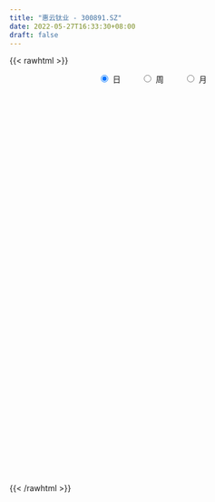 ```yaml
---
title: "惠云钛业 - 300891.SZ"
date: 2022-05-27T16:33:30+08:00
draft: false
---
```

{{< rawhtml >}}
    <div style="text-align: center">
        <label style="padding: 1rem;"><input style="margin-right: .5rem" type="radio" name="period" value="D" checked onclick="period_change(this)">日</label>
        <label style="padding: 1rem;"><input style="margin-right: .5rem" type="radio" name="period" value="W" onclick="period_change(this)">周</label>
        <label style="padding: 1rem;"><input style="margin-right: .5rem" type="radio" name="period" value="M" onclick="period_change(this)">月</label>
    </div>
    <div id="chart" style="height: 700px;"></div> 
    <script type="text/javascript">
        const D_v = [73316.87,99423.21,71533.09,43656.73,55493.15,56197.32,72675.25,68728.01,78721.14,65707.89,59965.41,75623.06,86378.13,101632.49,84121.78,81474.5,216917.06,128896.57,75143.13,67604.78,93106.96,39496.83,47074.47,45541.81,48409.41,97601.52,61903.31,192994.51,141970.79,82801.02,68005.95,76613.02,45900.58,68703.55,59105.28,113640.99,98084.68,198666.82,166919.8,110877.84,82889.4,246905.34,203187.32,113210.12,89109.23,98764.65,265425.93,204353.64,193803.13,170292.91,96516.36,85462.72,97795.32,101336.34,99678.0,126882.47,142069.17,151232.55,103505.12,120427.73,127497.74,235268.1,244507.99,199405.81,332619.0,221964.07,144953.66,118950.46,222797.48,176525.88,145782.72,370022.64,343945.79,294012.13,301144.03,240864.58,480606.96,408821.38,221579.47,204480.21,190787.37,172850.25,137000.02,173728.38,249948.25,334585.43,271863.19,283982.45,123346.52,125474.93,144347.63,131832.39,69686.03,66568.03,64848.82,62062.22,62778.15,77609.56,42466.63,91222.36,56762.31,52463.64,55093.27,49827.86,127281.0,80163.0,54106.79,74348.83,84896.11,79436.84,46700.54,55087.46,113785.02,58662.86,53107.72,58896.85,47774.49,54564.07,52228.29,58598.23,52557.61,68253.68,64693.73,49254.02,146326.35,85739.58,78979.6,93033.02,62046.96,57401.32,89323.3,68870.95,101536.35,79781.75,149258.54,53341.12,68320.13,63132.11,51441.24,48527.79,49588.68,44000.56,122060.18,188059.64,97483.2,109009.35,74779.69,56752.07,67675.39,77738.72,76722.72,40271.06,36194.74,63526.11,51781.15,57098.32,69227.33,169947.67,93697.85,82625.26,76113.83,79751.76,80799.91,71237.94,76065.68,46948.71,53177.64,60292.32,56996.86,33161.51,29922.5,72354.56,32536.38,43348.62,34437.19,42051.34,36843.18,41076.35,46953.0,39862.33,21931.83,23130.83,29187.71,34656.06,25315.58,32557.33,37985.44,49640.51,66127.22,42933.87,176662.37,113709.56,57668.77,66207.58,48586.91,45278.18,53638.31,62496.45,76169.99,104920.62,59675.88,64361.31,59249.6,63355.84,28484.36,46319.75,30249.88,37191.0,53090.61,43205.26,36985.48,86631.54,75805.93,51556.96,54486.17,28659.43,39664.0,42299.15,46021.56,29159.95,30996.43,26965.25,36243.47,20409.0,27145.28,24502.73,46974.0,34558.86,55014.94,44143.23,46541.82,41821.56,42202.98,34391.51,21036.62,34885.71,38095.64,50545.4,27449.85,53923.63,91691.05,56852.19,33503.37,33160.24,30332.26,44557.92,38754.23,22744.54,27066.89,32791.23]
const D_histogram = [0.0,-0.0327512251,-0.0577799601,-0.0651970128,-0.0622952008,-0.051672269,-0.0259467668,-0.0147446445,-0.0182598638,-0.0193886649,-0.0163847798,-0.0090217285,-0.0106705469,0.0087038354,0.0161859453,-0.0012861314,0.0436626298,0.0449779921,0.0352127481,0.0170322817,-0.0377491369,-0.0612998775,-0.0651651404,-0.0563407793,-0.0443259291,-0.0099717767,-0.019668372,0.0169236581,0.0546489797,0.0555700251,0.0604406316,0.0218661435,0.0010273729,0.0107362642,0.0112339106,0.0387916774,0.0457329492,0.0873387946,0.1204671119,0.126672264,0.1027462227,0.1399863911,0.1582886618,0.1381034961,0.1059172143,0.0878976796,0.1541110956,0.1390395925,0.1512680376,0.0740226671,-0.0288616284,-0.0569942522,-0.0569058973,-0.0396359064,-0.0446588475,-0.0013225176,0.0276935535,0.0701771247,0.0814070509,0.0931355577,0.0847510583,0.0728579905,0.0876795127,0.0057132005,0.0210261078,0.0395421202,-0.008648093,-0.0594265433,-0.0034308269,0.0400439214,0.0429551839,0.1396964799,0.1867933609,0.227065773,0.2433608399,0.1211799699,0.2926690655,0.2465297218,0.1486772256,0.0636694322,-0.0311083829,-0.0801794351,-0.162973169,-0.1787312525,-0.1619861542,-0.0924920556,-0.1381767539,-0.2495463395,-0.3425635541,-0.381113164,-0.4623040379,-0.567445347,-0.5922718394,-0.6014086323,-0.5545977959,-0.4890921526,-0.4129181691,-0.3615658149,-0.2934966207,-0.2014031844,-0.1492087323,-0.0826814809,-0.0281791309,0.001449321,0.068309851,0.0922537302,0.1226007048,0.1532017422,0.1200353533,0.0439432649,0.0105926179,0.0095527826,-0.0540378523,-0.0749646638,-0.0704163008,-0.078434828,-0.0570549139,-0.023293716,0.0139775428,0.052094956,0.0810378895,0.1164407493,0.1120345453,0.1262909409,0.1701697338,0.188203233,0.2082551263,0.2204647627,0.2145996251,0.1928013495,0.1863789053,0.1616811128,0.1504886135,0.1498937084,0.0873458176,0.0472165812,0.0029047483,-0.0360198404,-0.0403635117,-0.0397840599,-0.0278388747,-0.0226130598,0.0129594046,0.0580703364,0.0807335343,0.0620385238,0.0201486175,-0.0031459092,-0.0243037989,-0.048644115,-0.0887745072,-0.0972925858,-0.0865856054,-0.0686279895,-0.0563876897,-0.0368653413,-0.0099273467,0.0335495792,0.0565872738,0.0673664092,0.0811285866,0.0832118532,0.0928455985,0.0786770872,0.0501531984,0.0393035374,0.015351771,-0.0073718247,-0.0420298672,-0.0563264465,-0.0569830254,-0.1140583293,-0.1330571865,-0.1768413344,-0.1873091933,-0.158209988,-0.1187498232,-0.0764952885,-0.0395907417,-0.0300094099,-0.0209163864,-0.0062404752,0.0213010512,0.0421337185,0.0620022345,0.0826107626,0.0847114763,0.0983042085,0.0694704292,0.0615570278,0.0992840939,0.11345725,0.1112339044,0.1023937271,0.0820483683,0.0591620864,0.0022310605,-0.0597723805,-0.0532836565,-0.0186217396,-0.0268839806,-0.0912821257,-0.0993788102,-0.0848227216,-0.064851373,-0.0392259917,-0.0290137131,-0.0276676953,-0.0230348682,-0.0095825485,-0.0197292267,0.0020625075,0.0275497196,0.0286633725,0.0067885213,-0.0043364852,-0.043536662,-0.0773176507,-0.1304140645,-0.1457452599,-0.1704189103,-0.1676447254,-0.1727210403,-0.1593007426,-0.1283032315,-0.1084831696,-0.133136673,-0.1398119728,-0.1977808344,-0.2407777638,-0.2235267423,-0.2119150604,-0.1660177307,-0.1082527491,-0.0660609584,-0.0116639887,0.0393382411,0.0734389484,0.1063698007,0.1435484261,0.1880758397,0.1939796872,0.1894610872,0.1870664613,0.1882358304,0.198736635,0.1666598661,0.1566144889,0.1453781416,0.1387265033]
const D_fast = [0.0,-0.0409390313,-0.0804127564,-0.1041290623,-0.1168010505,-0.119096186,-0.0998573755,-0.0923414143,-0.1004215995,-0.1063975668,-0.1074898767,-0.1023822576,-0.1066987126,-0.0851483715,-0.0736197753,-0.0914133848,-0.0355489662,-0.0229891058,-0.0239511628,-0.0378735588,-0.1020922616,-0.1409679716,-0.1611245196,-0.1663853534,-0.1654519855,-0.1335907771,-0.1482044655,-0.1073815208,-0.0559939543,-0.0411804026,-0.0211996382,-0.0543075905,-0.0748895178,-0.0624965604,-0.0591904364,-0.0219347502,-0.0035602411,0.059880303,0.1231253981,0.1609986163,0.1627591307,0.2349958968,0.292870333,0.3072110414,0.3015040631,0.3054589483,0.4102001382,0.4298885333,0.4799339877,0.4211942841,0.3110945814,0.2687133946,0.2545752751,0.2619362895,0.2457486364,0.2887543369,0.3246937964,0.3847216488,0.4163033377,0.451315734,0.4641189991,0.470440429,0.5071818293,0.4266438173,0.4472132515,0.475614794,0.4252625575,0.3596274713,0.414765481,0.4682512097,0.4819012682,0.6135666842,0.7073619054,0.8044007608,0.8815360376,0.7896501601,1.034306522,1.0497996087,0.989116419,0.9200259836,0.8174710728,0.7483551618,0.6248181357,0.5643772391,0.5406257988,0.5869968835,0.5067679968,0.3330118263,0.1543537232,0.0205258222,-0.1762410612,-0.423243707,-0.5961381593,-0.7556271102,-0.8474657228,-0.9042331177,-0.9312886764,-0.970327776,-0.9756327369,-0.9338900967,-0.9189978277,-0.8731409465,-0.8256833792,-0.7956925971,-0.7117546043,-0.6647472925,-0.6037501418,-0.5348486688,-0.5380062194,-0.6031124916,-0.6338149841,-0.6324666237,-0.7095667218,-0.7492346992,-0.7622904114,-0.7899176456,-0.7828014599,-0.754863691,-0.7140980465,-0.6629568943,-0.6137544885,-0.5492414413,-0.525639009,-0.4798098782,-0.3933886518,-0.3283043444,-0.2561886695,-0.1888628425,-0.1410780738,-0.1146760121,-0.0745037299,-0.0587812441,-0.0323515901,0.0045269319,-0.0361845045,-0.0645095957,-0.1080952415,-0.1560247903,-0.1704593395,-0.1798259027,-0.1748404362,-0.1752678862,-0.1364555706,-0.0768270547,-0.0339804732,-0.0371658528,-0.0740186048,-0.0980996087,-0.1253334482,-0.1618347931,-0.2241588121,-0.2570000371,-0.267939458,-0.2671388395,-0.2689954622,-0.258689449,-0.2342332912,-0.1823689704,-0.1451844574,-0.1175637197,-0.0835193957,-0.0606331658,-0.0277880208,-0.0222872603,-0.0382728495,-0.0392966262,-0.0594104498,-0.0839770017,-0.129142511,-0.1575207019,-0.1724230372,-0.2580129234,-0.3102760772,-0.3982705587,-0.455565716,-0.4660190076,-0.4562462987,-0.433115586,-0.4061087247,-0.4040297453,-0.4001658185,-0.387050026,-0.3541832368,-0.32281714,-0.2874480653,-0.2461868466,-0.2229082638,-0.1847394795,-0.1962056515,-0.188729796,-0.1261817063,-0.0836442378,-0.0580591072,-0.0413008528,-0.0411341195,-0.0492298797,-0.1056031406,-0.1825496767,-0.1893818668,-0.1593753848,-0.174358621,-0.2615772975,-0.2945186846,-0.3011682763,-0.297409771,-0.2815908877,-0.2786320373,-0.2842029433,-0.2853288333,-0.2742721507,-0.2893511355,-0.2670437746,-0.2346691325,-0.2263896364,-0.2465673574,-0.2587764851,-0.3088608275,-0.3619712288,-0.4476711588,-0.4994386691,-0.5667170471,-0.6058540435,-0.6541106185,-0.6805155065,-0.6815938032,-0.6888945337,-0.7468322053,-0.7884604984,-0.8958745685,-0.9990659389,-1.037696603,-1.0790636863,-1.0746707892,-1.0439689948,-1.0182924437,-0.9668114712,-0.9059746812,-0.8535142368,-0.7939909343,-0.7209252024,-0.6293788289,-0.5749800596,-0.5321333878,-0.4877613984,-0.4395330716,-0.3793481082,-0.3697599106,-0.3406516657,-0.3155434776,-0.28751349]
const D_slow = [0.0,-0.0081878063,-0.0226327963,-0.0389320495,-0.0545058497,-0.067423917,-0.0739106087,-0.0775967698,-0.0821617357,-0.087008902,-0.0911050969,-0.093360529,-0.0960281657,-0.0938522069,-0.0898057206,-0.0901272534,-0.079211596,-0.0679670979,-0.0591639109,-0.0549058405,-0.0643431247,-0.0796680941,-0.0959593792,-0.110044574,-0.1211260563,-0.1236190005,-0.1285360935,-0.1243051789,-0.110642934,-0.0967504277,-0.0816402698,-0.076173734,-0.0759168907,-0.0732328247,-0.070424347,-0.0607264277,-0.0492931904,-0.0274584917,0.0026582863,0.0343263523,0.060012908,0.0950095057,0.1345816712,0.1691075452,0.1955868488,0.2175612687,0.2560890426,0.2908489407,0.3286659501,0.3471716169,0.3399562098,0.3257076468,0.3114811724,0.3015721958,0.290407484,0.2900768546,0.2970002429,0.3145445241,0.3348962868,0.3581801763,0.3793679408,0.3975824385,0.4195023166,0.4209306167,0.4261871437,0.4360726737,0.4339106505,0.4190540147,0.4181963079,0.4282072883,0.4389460843,0.4738702042,0.5205685445,0.5773349877,0.6381751977,0.6684701902,0.7416374565,0.803269887,0.8404391934,0.8563565514,0.8485794557,0.8285345969,0.7877913047,0.7431084916,0.702611953,0.6794889391,0.6449447506,0.5825581658,0.4969172772,0.4016389862,0.2860629768,0.14420164,-0.0038663198,-0.1542184779,-0.2928679269,-0.4151409651,-0.5183705073,-0.6087619611,-0.6821361162,-0.7324869123,-0.7697890954,-0.7904594656,-0.7975042483,-0.7971419181,-0.7800644553,-0.7570010228,-0.7263508466,-0.688050411,-0.6580415727,-0.6470557565,-0.644407602,-0.6420194063,-0.6555288694,-0.6742700354,-0.6918741106,-0.7114828176,-0.725746546,-0.731569975,-0.7280755893,-0.7150518503,-0.6947923779,-0.6656821906,-0.6376735543,-0.6061008191,-0.5635583856,-0.5165075774,-0.4644437958,-0.4093276051,-0.3556776989,-0.3074773615,-0.2608826352,-0.220462357,-0.1828402036,-0.1453667765,-0.1235303221,-0.1117261768,-0.1109999898,-0.1200049499,-0.1300958278,-0.1400418428,-0.1470015614,-0.1526548264,-0.1494149752,-0.1348973911,-0.1147140076,-0.0992043766,-0.0941672222,-0.0949536995,-0.1010296493,-0.113190678,-0.1353843048,-0.1597074513,-0.1813538526,-0.19851085,-0.2126077724,-0.2218241077,-0.2243059444,-0.2159185496,-0.2017717312,-0.1849301289,-0.1646479822,-0.1438450189,-0.1206336193,-0.1009643475,-0.0884260479,-0.0786001636,-0.0747622208,-0.076605177,-0.0871126438,-0.1011942554,-0.1154400117,-0.1439545941,-0.1772188907,-0.2214292243,-0.2682565226,-0.3078090196,-0.3374964754,-0.3566202976,-0.366517983,-0.3740203355,-0.3792494321,-0.3808095509,-0.375484288,-0.3649508584,-0.3494502998,-0.3287976092,-0.3076197401,-0.283043688,-0.2656760807,-0.2502868237,-0.2254658003,-0.1971014878,-0.1692930117,-0.1436945799,-0.1231824878,-0.1083919662,-0.1078342011,-0.1227772962,-0.1360982103,-0.1407536452,-0.1474746404,-0.1702951718,-0.1951398744,-0.2163455547,-0.232558398,-0.2423648959,-0.2496183242,-0.256535248,-0.2622939651,-0.2646896022,-0.2696219089,-0.269106282,-0.2622188521,-0.255053009,-0.2533558787,-0.2544399999,-0.2653241655,-0.2846535781,-0.3172570943,-0.3536934092,-0.3962981368,-0.4382093181,-0.4813895782,-0.5212147639,-0.5532905717,-0.5804113641,-0.6136955324,-0.6486485256,-0.6980937342,-0.7582881751,-0.8141698607,-0.8671486258,-0.9086530585,-0.9357162458,-0.9522314853,-0.9551474825,-0.9453129223,-0.9269531852,-0.900360735,-0.8644736285,-0.8174546686,-0.7689597468,-0.721594475,-0.6748278596,-0.627768902,-0.5780847433,-0.5364197768,-0.4972661545,-0.4609216191,-0.4262399933]
const D_data = [['2021-05-18', 17.2703, 17.4874, 17.2703, 17.6651],['2021-05-19', 17.4874, 16.9742, 16.8558, 17.4874],['2021-05-20', 16.7769, 16.8756, 16.5598, 17.0532],['2021-05-21', 16.7769, 16.9545, 16.767, 17.0729],['2021-05-24', 16.9545, 17.0137, 16.9545, 17.2506],['2021-05-25', 17.2703, 17.0927, 16.9249, 17.3493],['2021-05-26', 17.0631, 17.3394, 16.994, 17.3986],['2021-05-27', 17.2403, 17.2304, 17.161, 17.488],['2021-05-28', 17.4682, 17.0421, 17.0025, 17.6862],['2021-05-31', 16.844, 17.0322, 16.6557, 17.0719],['2021-06-01', 16.8638, 17.062, 16.7647, 17.0917],['2021-06-02', 17.052, 17.1214, 16.8539, 17.2403],['2021-06-03', 17.1908, 17.0025, 16.8935, 17.4583],['2021-06-04', 16.8242, 17.2998, 16.6954, 17.4484],['2021-06-07', 17.3889, 17.2205, 17.161, 17.6168],['2021-06-08', 17.2998, 16.8737, 16.7944, 17.3592],['2021-06-09', 16.9232, 17.7357, 16.9232, 18.5878],['2021-06-10', 17.6069, 17.3394, 17.2106, 17.7159],['2021-06-11', 17.2304, 17.2007, 17.1412, 17.4484],['2021-06-15', 17.3691, 17.0322, 16.953, 17.6366],['2021-06-16', 16.8539, 16.3585, 16.1999, 16.9431],['2021-06-17', 16.3486, 16.4873, 16.3287, 16.6359],['2021-06-18', 16.3089, 16.5963, 16.2198, 16.6656],['2021-06-21', 16.4675, 16.7053, 16.4476, 16.8836],['2021-06-22', 16.6557, 16.7449, 16.5864, 16.8143],['2021-06-23', 16.8638, 17.1115, 16.8043, 17.4979],['2021-06-24', 16.8638, 16.5963, 16.5566, 16.9034],['2021-06-25', 17.0322, 17.2304, 17.0322, 17.8348],['2021-06-28', 17.1016, 17.4583, 17.1016, 17.7853],['2021-06-29', 17.3889, 17.1313, 17.0719, 17.4385],['2021-06-30', 17.1511, 17.2304, 16.9431, 17.2998],['2021-07-01', 17.0917, 16.6161, 16.5963, 17.1908],['2021-07-02', 16.6458, 16.6755, 16.5071, 16.9431],['2021-07-05', 16.6458, 17.0223, 16.5765, 17.1908],['2021-07-06', 17.1412, 16.9331, 16.7449, 17.2205],['2021-07-07', 16.844, 17.3592, 16.7053, 17.4087],['2021-07-08', 17.3295, 17.2205, 17.1908, 17.5772],['2021-07-09', 17.2403, 17.8348, 17.1511, 18.3203],['2021-07-12', 17.8348, 18.0131, 17.7753, 18.4293],['2021-07-13', 17.9141, 17.8843, 17.6763, 18.1221],['2021-07-14', 17.9339, 17.5574, 17.4583, 18.0825],['2021-07-15', 17.488, 18.4689, 17.4682, 18.7563],['2021-07-16', 18.132, 18.5185, 17.8348, 18.895],['2021-07-19', 18.3302, 18.1717, 18.0528, 18.5086],['2021-07-20', 17.8447, 18.0032, 17.5177, 18.1122],['2021-07-21', 18.0131, 18.1519, 17.8348, 18.3005],['2021-07-22', 18.1618, 19.4697, 17.7456, 20.7874],['2021-07-23', 19.2913, 18.7464, 18.7067, 19.8164],['2021-07-26', 19.0337, 19.2418, 18.7364, 19.6579],['2021-07-27', 19.0832, 18.0825, 17.9834, 19.6282],['2021-07-28', 17.815, 17.3394, 16.9728, 18.0429],['2021-07-29', 17.5475, 17.9339, 17.4682, 18.1221],['2021-07-30', 17.815, 18.2113, 17.6465, 18.3797],['2021-08-02', 18.132, 18.4788, 17.9537, 18.8256],['2021-08-03', 18.4887, 18.241, 18.0131, 18.8553],['2021-08-04', 18.241, 18.9742, 18.241, 19.0931],['2021-08-05', 18.7265, 19.0436, 18.6374, 19.5192],['2021-08-06', 18.7464, 19.4895, 18.7166, 19.7966],['2021-08-09', 19.3111, 19.3508, 18.9742, 19.5886],['2021-08-10', 19.2715, 19.539, 19.113, 19.6183],['2021-08-11', 19.648, 19.4201, 19.1625, 19.7768],['2021-08-12', 20.1137, 19.4399, 19.3309, 20.7181],['2021-08-13', 19.4201, 19.9056, 19.4201, 20.7874],['2021-08-16', 19.8065, 18.6076, 18.5383, 20.1533],['2021-08-17', 18.7563, 19.7174, 18.6275, 21.9566],['2021-08-18', 19.9552, 19.9353, 19.4697, 20.7082],['2021-08-19', 19.7669, 19.0931, 18.786, 19.8759],['2021-08-20', 18.8256, 18.8256, 18.033, 19.2517],['2021-08-23', 18.7364, 20.2128, 18.677, 20.6884],['2021-08-24', 20.292, 20.401, 19.9552, 20.8964],['2021-08-25', 19.4697, 20.1137, 19.2319, 20.1434],['2021-08-26', 20.2722, 21.699, 20.1137, 22.3629],['2021-08-27', 21.1739, 21.6693, 20.9361, 22.5907],['2021-08-30', 21.5504, 22.0656, 20.7379, 22.2241],['2021-08-31', 21.7981, 22.1944, 20.8073, 22.779],['2021-09-01', 22.2737, 20.4109, 19.9254, 22.6601],['2021-09-02', 19.8164, 24.4931, 19.8164, 24.4931],['2021-09-03', 23.9482, 22.4322, 21.8575, 24.4931],['2021-09-06', 22.2142, 21.6693, 20.8964, 22.5016],['2021-09-07', 21.481, 21.5405, 21.1045, 21.9962],['2021-09-08', 21.4018, 21.0649, 21.0054, 21.9269],['2021-09-09', 20.837, 21.3225, 20.4407, 21.481],['2021-09-10', 21.1342, 20.5596, 20.5298, 21.263],['2021-09-13', 20.3119, 21.1045, 20.1236, 21.4612],['2021-09-14', 21.1045, 21.481, 20.4407, 22.2935],['2021-09-15', 21.8774, 22.3728, 21.7981, 24.2751],['2021-09-16', 21.7684, 20.9955, 20.8568, 23.0663],['2021-09-17', 20.3119, 19.6777, 19.5093, 20.5695],['2021-09-22', 19.321, 19.1922, 18.8355, 19.6678],['2021-09-23', 19.3805, 19.2913, 19.004, 19.5687],['2021-09-24', 19.3706, 18.142, 18.0528, 19.3706],['2021-09-27', 18.132, 16.953, 16.5665, 18.132],['2021-09-28', 16.844, 17.1511, 16.844, 17.4187],['2021-09-29', 16.9331, 16.7647, 16.6854, 17.4087],['2021-09-30', 16.8539, 17.0719, 16.8539, 17.27],['2021-10-08', 17.2799, 17.1412, 17.0421, 17.4187],['2021-10-11', 17.1412, 17.2304, 17.0322, 17.4087],['2021-10-12', 17.161, 16.8737, 16.4476, 17.2898],['2021-10-13', 16.9034, 17.052, 16.7548, 17.1511],['2021-10-14', 17.3295, 17.488, 17.2403, 17.7853],['2021-10-15', 17.2601, 17.1313, 16.953, 17.4087],['2021-10-18', 17.1908, 17.4286, 17.052, 17.4385],['2021-10-19', 17.3394, 17.4484, 17.2007, 17.6267],['2021-10-20', 17.3295, 17.2403, 17.062, 17.3988],['2021-10-21', 17.3196, 17.8843, 17.2502, 18.1816],['2021-10-22', 17.7159, 17.5475, 17.5177, 18.1221],['2021-10-25', 17.3592, 17.7555, 17.2403, 17.7853],['2021-10-26', 17.6862, 17.9339, 17.5475, 18.033],['2021-10-27', 17.7853, 17.1412, 16.844, 17.9141],['2021-10-28', 17.2403, 16.2792, 16.2495, 17.3394],['2021-10-29', 16.4179, 16.4476, 16.0513, 16.6161],['2021-11-01', 16.3387, 16.6755, 16.3089, 16.9431],['2021-11-02', 16.6954, 15.6054, 15.3776, 16.7845],['2021-11-03', 15.6154, 15.764, 15.2587, 15.764],['2021-11-04', 15.8333, 15.8829, 15.6649, 16.0117],['2021-11-05', 15.8432, 15.5559, 15.4965, 15.873],['2021-11-08', 15.6154, 15.8036, 15.5064, 15.9126],['2021-11-09', 15.8036, 15.9721, 15.7739, 16.0711],['2021-11-10', 16.0117, 16.1009, 15.6847, 16.1009],['2021-11-11', 16.0414, 16.2396, 16.0117, 16.2891],['2021-11-12', 16.2495, 16.2594, 16.0612, 16.3188],['2021-11-15', 16.2594, 16.4972, 16.1306, 16.5368],['2021-11-16', 16.5368, 16.081, 16.081, 16.5765],['2021-11-17', 16.0513, 16.3486, 16.0414, 16.4278],['2021-11-18', 16.3287, 16.9133, 16.2495, 17.1709],['2021-11-19', 16.7152, 16.8242, 16.5071, 16.9331],['2021-11-22', 16.7251, 17.0421, 16.6656, 17.1016],['2021-11-23', 17.0421, 17.1412, 16.9232, 17.4781],['2021-11-24', 17.0421, 17.052, 16.8737, 17.1908],['2021-11-25', 17.052, 16.8935, 16.8638, 17.1908],['2021-11-26', 17.0322, 17.1214, 16.8935, 17.4286],['2021-11-29', 16.5765, 16.9133, 16.4675, 17.1214],['2021-11-30', 17.4187, 17.0818, 16.9232, 17.6862],['2021-12-01', 16.8539, 17.2799, 16.7746, 17.3691],['2021-12-02', 16.844, 16.408, 16.3981, 17.0421],['2021-12-03', 16.5963, 16.4476, 16.2396, 16.6458],['2021-12-06', 16.5269, 16.1702, 16.0711, 16.6359],['2021-12-07', 16.2198, 15.982, 15.8135, 16.4476],['2021-12-08', 16.0315, 16.2495, 15.9423, 16.2495],['2021-12-09', 16.2495, 16.2495, 16.1207, 16.3684],['2021-12-10', 16.2792, 16.3783, 16.19, 16.4873],['2021-12-13', 16.3684, 16.299, 16.1999, 16.408],['2021-12-14', 16.5467, 16.7647, 16.408, 16.7845],['2021-12-15', 16.9728, 17.1115, 16.9431, 17.7952],['2021-12-16', 16.8638, 17.052, 16.8539, 17.2106],['2021-12-17', 16.953, 16.5864, 16.5467, 17.052],['2021-12-20', 16.4972, 16.1504, 16.1009, 16.5368],['2021-12-21', 16.1108, 16.1999, 16.1108, 16.2891],['2021-12-22', 16.2396, 16.081, 16.0513, 16.2693],['2021-12-23', 16.081, 15.873, 15.8631, 16.1504],['2021-12-24', 15.9423, 15.4271, 15.4271, 15.9522],['2021-12-27', 15.3974, 15.5955, 15.3677, 15.655],['2021-12-28', 15.5955, 15.7442, 15.5064, 15.7442],['2021-12-29', 15.8135, 15.8234, 15.7045, 16.0216],['2021-12-30', 15.7541, 15.7541, 15.5856, 15.8829],['2021-12-31', 15.7343, 15.8631, 15.6748, 15.9324],['2022-01-04', 15.8631, 16.0315, 15.8036, 16.0711],['2022-01-05', 16.1504, 16.408, 15.8135, 17.0223],['2022-01-06', 16.408, 16.3387, 16.081, 16.5368],['2022-01-07', 16.3486, 16.299, 16.1999, 16.4972],['2022-01-10', 16.3981, 16.4377, 16.2495, 16.4774],['2022-01-11', 16.4576, 16.3783, 16.3089, 16.5963],['2022-01-12', 16.4179, 16.5566, 16.2495, 16.5566],['2022-01-13', 16.3188, 16.299, 16.2693, 16.4576],['2022-01-14', 16.2693, 16.0414, 15.8631, 16.299],['2022-01-17', 16.1009, 16.1801, 16.0117, 16.2098],['2022-01-18', 16.2792, 15.9324, 15.8631, 16.2792],['2022-01-19', 15.8333, 15.8135, 15.7243, 16.0414],['2022-01-20', 15.8234, 15.4766, 15.4271, 15.8829],['2022-01-21', 15.4568, 15.546, 15.3776, 15.5757],['2022-01-24', 15.4965, 15.6154, 15.4965, 15.7541],['2022-01-25', 15.6649, 14.6642, 14.6642, 15.7343],['2022-01-26', 14.5849, 14.8128, 14.5849, 14.8128],['2022-01-27', 14.7732, 14.1787, 14.1489, 14.8128],['2022-01-28', 14.2976, 14.2678, 14.0499, 14.4066],['2022-02-07', 14.4957, 14.6344, 14.4561, 14.8128],['2022-02-08', 14.5453, 14.793, 14.5453, 14.8326],['2022-02-09', 14.8227, 14.9218, 14.7137, 14.9515],['2022-02-10', 14.9515, 14.9713, 14.8722, 15.2091],['2022-02-11', 14.9713, 14.6741, 14.6245, 15.001],['2022-02-14', 14.5948, 14.6444, 14.5651, 14.8128],['2022-02-15', 14.5948, 14.7137, 14.5849, 14.7533],['2022-02-16', 14.7831, 14.9416, 14.7236, 14.9614],['2022-02-17', 14.9416, 14.9614, 14.8623, 15.0902],['2022-02-18', 14.8722, 15.0506, 14.8524, 15.0506],['2022-02-21', 14.9614, 15.1794, 14.9614, 15.1893],['2022-02-22', 15.0803, 15.0308, 14.9218, 15.2091],['2022-02-23', 15.1299, 15.2488, 15.011, 15.3082],['2022-02-24', 15.2091, 14.7038, 14.4858, 15.328],['2022-02-25', 14.9515, 14.8821, 14.8227, 15.2091],['2022-02-28', 15.0308, 15.5658, 14.6741, 16.0513],['2022-03-01', 15.5262, 15.4667, 15.219, 15.5757],['2022-03-02', 15.2587, 15.3577, 15.2091, 15.546],['2022-03-03', 15.4568, 15.3082, 15.2587, 15.5757],['2022-03-04', 15.2884, 15.1398, 15.11, 15.437],['2022-03-07', 15.0605, 15.0308, 14.8425, 15.2785],['2022-03-08', 14.9812, 14.3966, 14.2678, 15.0704],['2022-03-09', 14.7632, 13.9706, 13.2968, 14.793],['2022-03-10', 14.3768, 14.6146, 14.2678, 14.8128],['2022-03-11', 14.7137, 15.0308, 14.6344, 15.3379],['2022-03-14', 14.8921, 14.5255, 14.466, 15.11],['2022-03-15', 14.3669, 13.5544, 13.5544, 14.4957],['2022-03-16', 13.822, 13.9607, 13.1383, 14.0201],['2022-03-17', 14.0499, 14.1588, 13.9706, 14.3471],['2022-03-18', 14.1886, 14.2282, 14.0499, 14.2678],['2022-03-21', 14.2183, 14.3471, 14.1093, 14.5056],['2022-03-22', 14.4165, 14.1886, 14.0796, 14.4264],['2022-03-23', 14.2282, 14.0499, 13.9706, 14.3075],['2022-03-24', 13.9111, 14.0499, 13.7229, 14.248],['2022-03-25', 13.9211, 14.1588, 13.9211, 14.2777],['2022-03-28', 14.1093, 13.822, 13.7724, 14.1093],['2022-03-29', 14.2183, 14.2084, 13.9904, 14.6344],['2022-03-30', 13.9706, 14.357, 13.9607, 14.3867],['2022-03-31', 14.2678, 14.1093, 14.0102, 14.2976],['2022-04-01', 14.0697, 13.7427, 13.6733, 14.0697],['2022-04-06', 13.5743, 13.7526, 13.5544, 13.7724],['2022-04-07', 13.7328, 13.2077, 13.168, 13.7328],['2022-04-08', 13.277, 12.9897, 12.8311, 13.3563],['2022-04-11', 13.0194, 12.3853, 12.3159, 13.0194],['2022-04-12', 12.3853, 12.5141, 12.1871, 12.5636],['2022-04-13', 12.3853, 12.1078, 12.1078, 12.4546],['2022-04-14', 12.1871, 12.197, 12.1078, 12.2763],['2022-04-15', 12.1871, 11.8899, 11.7511, 12.2069],['2022-04-18', 11.7908, 11.9394, 11.6025, 12.0088],['2022-04-19', 11.9295, 12.088, 11.9097, 12.1574],['2022-04-20', 11.9889, 11.9097, 11.8106, 12.1376],['2022-04-21', 11.8106, 11.1567, 11.0972, 11.8998],['2022-04-22', 11.0873, 11.0972, 10.899, 11.2656],['2022-04-25', 10.8198, 10.0469, 9.9875, 10.899],['2022-04-26', 9.9974, 9.6803, 9.611, 10.1757],['2022-04-27', 9.4723, 10.0668, 9.4029, 10.0965],['2022-04-28', 9.9082, 9.7794, 9.6902, 10.1262],['2022-04-29', 9.7992, 10.0866, 9.7992, 10.1658],['2022-05-05', 10.146, 10.2748, 9.9875, 10.4433],['2022-05-06', 10.1163, 10.146, 9.9875, 10.2253],['2022-05-09', 10.0965, 10.3937, 10.0668, 10.6414],['2022-05-10', 10.3045, 10.5126, 10.1857, 10.5423],['2022-05-11', 10.691, 10.4433, 10.4036, 10.8594],['2022-05-12', 10.4532, 10.5523, 10.364, 10.6414],['2022-05-13', 10.6414, 10.7702, 10.582, 10.9783],['2022-05-16', 10.7801, 11.0972, 10.6018, 11.4539],['2022-05-17', 10.909, 10.7901, 10.5622, 10.9882],['2022-05-18', 10.7702, 10.7108, 10.691, 10.8693],['2022-05-19', 10.5027, 10.7702, 10.4036, 10.7702],['2022-05-20', 10.7801, 10.8693, 10.7504, 10.9387],['2022-05-23', 10.8396, 11.0873, 10.8396, 11.1368],['2022-05-24', 11.0972, 10.5622, 10.5622, 11.1567],['2022-05-25', 10.6513, 10.7801, 10.5919, 10.7801],['2022-05-26', 10.7207, 10.7603, 10.4234, 10.8693],['2022-05-27', 10.77, 10.82, 10.75, 11.0]]
const W_v = [1245457.5700000001,1450502.1599999999,910154.65,602627.8,1861134.8799999999,1565419.3999999999,1856675.75,990984.1699999999,1701654.8100000001,2601406.5099999998,1306228.4299999999,1325668.5900000001,707092.5700000001,606706.11,602484.8200000001,394861.39,849488.8100000001,1079491.29,898358.05,645862.7000000001,457584.92,349670.14,253711.38,654594.04,1006516.1799999999,856703.3600000001,700248.25,654560.6100000001,658327.8400000001,617061.28,547598.54,768265.7600000001,915166.14,349025.65,697902.4300000001,363682.51,331814.87,389306.98,586553.04,247283.04,446450.56,415291.36,538201.3200000001,810779.7,770863.5699999999,643870.4399999999,621198.53,831206.6799999999,1017893.0000000001,1259074.51,1725449.0800000001,926697.3200000001,1314107.7,393169.08,332935.27,62062.22,330839.01,364828.77,339489.1099999999,339539.91,265722.69,414267.36,380784.2,452788.71,281009.95,560612.9300000001,353668.59,248871.38,415498.11,383969.12,250577.04,212599.25,206786.2,134222.01,229244.37,462835.1900000001,342503.55,275126.99,210056.5,305466.08,110622.58,169386.66,153589.87,229724.53,55428.13,204900.23,245539.11,165914.81]
const W_histogram = [0.0,-0.1668959544,-0.1320070303,-0.0445979846,-0.0597429597,0.0595150776,0.049423778,-0.0413248241,0.1188544015,0.3489234871,0.3756549067,0.3747123988,0.1761198286,0.0425213147,-0.1549103388,-0.2991451264,-0.4439905501,-0.3809665485,-0.2801490278,-0.3813541538,-0.510421971,-0.4411956762,-0.3579981637,-0.3401332091,-0.1889139849,-0.0850563652,-0.0369136405,-0.0223535143,0.0031902153,0.0758427652,0.0902800997,0.1648821679,0.1834736881,0.2247761385,0.1749724312,0.0998757769,0.0572755028,0.0480013492,0.0372219815,-0.006267655,0.0110728064,-0.0102730605,0.0546718708,0.1398213929,0.2037643101,0.2019060471,0.2741626776,0.3334431952,0.2852453627,0.4219600282,0.5336539293,0.4544023629,0.3218128594,0.1202852659,-0.0844476276,-0.207550785,-0.2776180431,-0.2829449314,-0.3435236371,-0.4214876783,-0.4034989141,-0.3342436454,-0.2528017986,-0.2293817219,-0.2044557008,-0.1617234301,-0.1969663166,-0.1769777854,-0.1230221171,-0.0945821082,-0.0985859611,-0.1724468795,-0.1783270457,-0.1427852684,-0.1175993683,-0.0727574969,-0.0411824368,-0.0637480422,-0.0721286359,-0.0931402027,-0.1422550433,-0.2282175281,-0.3126505486,-0.404892087,-0.4279846681,-0.369505791,-0.2956335403,-0.2247822595]
const W_fast = [0.0,-0.208619943,-0.2067327765,-0.130473227,-0.160553942,-0.0264171353,-0.0241524903,-0.1252322985,0.0646605275,0.3819604849,0.5026056312,0.595341223,0.44077861,0.3178104247,0.0816511865,-0.1373698827,-0.3932129439,-0.4254305794,-0.3946503157,-0.5911939801,-0.8478672901,-0.8889399143,-0.8952419427,-0.9624102905,-0.8584195625,-0.7758260341,-0.7369117195,-0.7279399719,-0.7015986885,-0.6099854472,-0.5729780878,-0.4571554776,-0.3926955354,-0.2951990504,-0.3012596499,-0.35138736,-0.3796687584,-0.3769425747,-0.3784164471,-0.4234729972,-0.4033643343,-0.4272784663,-0.3486655673,-0.228560697,-0.1136767023,-0.0650584534,0.0757388464,0.2183801629,0.2414936711,0.4836983436,0.728805727,0.7631547513,0.7110184627,0.5395621856,0.3137173853,0.1387265316,-0.0007452373,-0.0768083584,-0.2232679734,-0.4066039341,-0.4894898984,-0.5037955412,-0.485554144,-0.5194794978,-0.5456674018,-0.5433659887,-0.6278504543,-0.6521063695,-0.6289062305,-0.6241117486,-0.6527620918,-0.7697347301,-0.8201966577,-0.8203511975,-0.8245651395,-0.7979126424,-0.7766331914,-0.8151358074,-0.8415485601,-0.8858451775,-0.9705237789,-1.1135406458,-1.2761363034,-1.4696008636,-1.5996896117,-1.6335871823,-1.6336233167,-1.6189676008]
const W_slow = [0.0,-0.0417239886,-0.0747257462,-0.0858752423,-0.1008109823,-0.0859322129,-0.0735762684,-0.0839074744,-0.054193874,0.0330369978,0.1269507245,0.2206288242,0.2646587813,0.27528911,0.2365615253,0.1617752437,0.0507776062,-0.0444640309,-0.1145012879,-0.2098398263,-0.3374453191,-0.4477442381,-0.5372437791,-0.6222770813,-0.6695055776,-0.6907696689,-0.699998079,-0.7055864576,-0.7047889038,-0.6858282124,-0.6632581875,-0.6220376456,-0.5761692235,-0.5199751889,-0.4762320811,-0.4512631369,-0.4369442612,-0.4249439239,-0.4156384285,-0.4172053423,-0.4144371407,-0.4170054058,-0.4033374381,-0.3683820899,-0.3174410124,-0.2669645006,-0.1984238312,-0.1150630324,-0.0437516917,0.0617383154,0.1951517977,0.3087523884,0.3892056033,0.4192769198,0.3981650129,0.3462773166,0.2768728058,0.206136573,0.1202556637,0.0148837442,-0.0859909844,-0.1695518957,-0.2327523454,-0.2900977759,-0.341211701,-0.3816425586,-0.4308841377,-0.4751285841,-0.5058841134,-0.5295296404,-0.5541761307,-0.5972878506,-0.641869612,-0.6775659291,-0.7069657712,-0.7251551454,-0.7354507546,-0.7513877652,-0.7694199242,-0.7927049748,-0.8282687357,-0.8853231177,-0.9634857548,-1.0647087766,-1.1717049436,-1.2640813913,-1.3379897764,-1.3941853413]
const W_data = [['2020-09-18', 23.685, 19.8954, 19.5401, 25.6686],['2020-09-25', 18.869, 17.2802, 17.2604, 20.2309],['2020-09-30', 17.1716, 19.323, 15.9972, 19.323],['2020-10-09', 18.948, 20.2309, 18.4546, 22.106],['2020-10-16', 19.9349, 19.0862, 19.0467, 22.0073],['2020-10-23', 18.6519, 21.0402, 18.0598, 22.0961],['2020-10-30', 20.6059, 19.7474, 19.5204, 23.6356],['2020-11-06', 19.3427, 18.4546, 18.3559, 20.4678],['2020-11-13', 18.6322, 21.8099, 18.4644, 23.5764],['2020-11-20', 21.4349, 23.9317, 21.4349, 28.2246],['2020-11-27', 23.5863, 22.3823, 21.5139, 25.7574],['2020-12-04', 22.3428, 22.4317, 21.7408, 25.1653],['2020-12-11', 21.9086, 19.6684, 19.2441, 21.9086],['2020-12-18', 19.3625, 19.7079, 18.7704, 20.4086],['2020-12-25', 19.5697, 18.0006, 16.8361, 20.2013],['2020-12-31', 17.7637, 17.5861, 17.0236, 18.7605],['2021-01-08', 17.5368, 16.5104, 14.8426, 19.9842],['2021-01-15', 16.2637, 18.5631, 14.9413, 19.8263],['2021-01-22', 18.4348, 19.2046, 17.3887, 19.9743],['2021-01-29', 19.1947, 16.3821, 16.0564, 19.2737],['2021-02-05', 16.2736, 15.0104, 15.0104, 17.1716],['2021-02-10', 15.415, 16.8953, 15.1189, 17.2604],['2021-02-19', 17.5664, 17.0927, 16.2933, 17.7539],['2021-02-26', 17.1124, 16.1847, 16.0959, 19.2441],['2021-03-05', 16.313, 18.0105, 15.8393, 19.7375],['2021-03-12', 18.1091, 17.9019, 15.8887, 18.8789],['2021-03-19', 16.7078, 17.4677, 16.165, 17.6848],['2021-03-26', 18.2374, 17.0927, 16.4413, 18.6421],['2021-04-02', 16.8361, 17.2308, 16.6584, 18.8296],['2021-04-09', 17.0433, 18.0203, 17.0433, 18.6914],['2021-04-16', 18.2572, 17.4973, 16.994, 18.4842],['2021-04-23', 17.4578, 18.5039, 17.369, 19.0269],['2021-04-30', 18.2868, 18.1091, 17.8131, 20.152],['2021-05-07', 18.2572, 18.6421, 18.0598, 19.5204],['2021-05-14', 19.1651, 17.5664, 17.1124, 19.3723],['2021-05-21', 17.4775, 16.9545, 16.5598, 17.6651],['2021-05-28', 16.9545, 17.0421, 16.9249, 17.6862],['2021-06-04', 16.844, 17.2998, 16.6557, 17.4583],['2021-06-11', 17.3889, 17.2007, 16.7944, 18.5878],['2021-06-18', 17.3691, 16.5963, 16.1999, 17.6366],['2021-06-25', 16.4675, 17.2304, 16.4476, 17.8348],['2021-07-02', 17.1016, 16.6755, 16.5071, 17.7853],['2021-07-09', 16.6458, 17.8348, 16.5765, 18.3203],['2021-07-16', 17.8348, 18.5185, 17.4583, 18.895],['2021-07-23', 18.3302, 18.7464, 17.5177, 20.7874],['2021-07-30', 19.0337, 18.2113, 16.9728, 19.6579],['2021-08-06', 18.132, 19.4895, 17.9537, 19.7966],['2021-08-13', 19.3111, 19.9056, 18.9742, 20.7874],['2021-08-20', 19.8065, 18.8256, 18.033, 21.9566],['2021-08-27', 18.7364, 21.6693, 18.677, 22.5907],['2021-09-03', 21.5504, 22.4322, 19.8164, 24.4931],['2021-09-10', 22.2142, 20.5596, 20.4407, 22.5016],['2021-09-17', 20.3119, 19.6777, 19.5093, 24.2751],['2021-09-24', 19.321, 18.142, 18.0528, 19.6678],['2021-09-30', 18.132, 17.0719, 16.5665, 18.132],['2021-10-08', 17.2799, 17.1412, 17.0421, 17.4187],['2021-10-15', 17.1412, 17.1313, 16.4476, 17.7853],['2021-10-22', 17.1908, 17.5475, 17.052, 18.1816],['2021-10-29', 17.3592, 16.4476, 16.0513, 18.033],['2021-11-05', 16.3387, 15.5559, 15.2587, 16.9431],['2021-11-12', 15.6154, 16.2594, 15.5064, 16.3188],['2021-11-19', 16.2594, 16.8242, 16.0414, 17.1709],['2021-11-26', 16.7251, 17.1214, 16.6656, 17.4781],['2021-12-03', 16.5765, 16.4476, 16.2396, 17.6862],['2021-12-10', 16.5269, 16.3783, 15.8135, 16.6359],['2021-12-17', 16.3684, 16.5864, 16.1999, 17.7952],['2021-12-24', 16.4972, 15.4271, 15.4271, 16.5368],['2021-12-31', 15.3974, 15.8631, 15.3677, 16.0216],['2022-01-07', 15.8631, 16.299, 15.8036, 17.0223],['2022-01-14', 16.3981, 16.0414, 15.8631, 16.5963],['2022-01-21', 16.1009, 15.546, 15.3776, 16.2792],['2022-01-28', 15.4965, 14.2678, 14.0499, 15.7541],['2022-02-11', 14.4957, 14.6741, 14.4561, 15.2091],['2022-02-18', 14.5948, 15.0506, 14.5651, 15.0902],['2022-02-25', 14.9614, 14.8821, 14.4858, 15.328],['2022-03-04', 15.0308, 15.1398, 14.6741, 16.0513],['2022-03-11', 15.0605, 15.0308, 13.2968, 15.3379],['2022-03-18', 14.8921, 14.2282, 13.1383, 15.11],['2022-03-25', 14.2183, 14.1588, 13.7229, 14.5056],['2022-04-01', 14.1093, 13.7427, 13.6733, 14.6344],['2022-04-08', 13.5743, 12.9897, 12.8311, 13.7724],['2022-04-15', 13.0194, 11.8899, 11.7511, 13.0194],['2022-04-22', 11.7908, 11.0972, 10.899, 12.1574],['2022-04-29', 10.8198, 10.0866, 9.4029, 10.899],['2022-05-06', 10.146, 10.146, 9.9875, 10.4433],['2022-05-13', 10.0965, 10.7702, 10.0668, 10.9783],['2022-05-20', 10.7801, 10.8693, 10.4036, 11.4539],['2022-05-27', 10.8396, 10.82, 10.4234, 11.1567]]
const M_v = [3606114.3799999999,5885857.8300000001,6869264.9400000013,3367822.4600000004,3473200.8499999996,1715560.48,3660125.9899999998,3064321.9699999993,1808133.3499999999,1896663.4900000002,2886228.6299999999,4324528.8799999999,4097202.2899999996,1097219.1100000001,1570721.4600000002,1726544.2599999998,1262643.5199999998,746914.9500000001,1364839.7699999998,717809.8099999998,671782.28]
const M_histogram = [0.0,0.0270842165,0.247892737,0.02942626,-0.1865771323,-0.3250493486,-0.3344936819,-0.2586685423,-0.2644839831,-0.2391885874,-0.1452243039,0.1787789311,0.0484757462,-0.0727930637,-0.1015617509,-0.1888613205,-0.3318738048,-0.3169090596,-0.3787751792,-0.648459856,-0.7292626997]
const M_fast = [0.0,0.0338552707,0.3166369753,0.1055270634,-0.157120612,-0.3768551655,-0.4699229192,-0.4587649152,-0.5307013518,-0.5652031029,-0.5075448953,-0.1388469277,-0.257031176,-0.3964982518,-0.4506573767,-0.5851722765,-0.8111532119,-0.8754157316,-1.0319756461,-1.4637752868,-1.7268938055]
const M_slow = [0.0,0.0067710541,0.0687442384,0.0761008034,0.0294565203,-0.0518058169,-0.1354292373,-0.2000963729,-0.2662173687,-0.3260145155,-0.3623205915,-0.3176258587,-0.3055069222,-0.3237051881,-0.3490956258,-0.396310956,-0.4792794072,-0.558506672,-0.6532004668,-0.8153154308,-0.9976311058]
const M_data = [['2020-09-30', 23.685, 19.323, 15.9972, 25.6686],['2020-10-30', 18.948, 19.7474, 18.0598, 23.6356],['2020-11-30', 19.3427, 22.9646, 18.3559, 28.2246],['2020-12-31', 22.6192, 17.5861, 16.8361, 25.1653],['2021-01-29', 17.5368, 16.3821, 14.8426, 19.9842],['2021-02-26', 16.2736, 16.1847, 15.0104, 19.2441],['2021-03-31', 16.313, 17.1223, 15.8393, 19.7375],['2021-04-30', 16.688, 18.1091, 16.6782, 20.152],['2021-05-31', 18.2572, 17.0322, 16.5598, 19.5204],['2021-06-30', 16.8638, 17.2304, 16.1999, 18.5878],['2021-07-30', 17.0917, 18.2113, 16.5071, 20.7874],['2021-08-31', 18.132, 22.1944, 17.9537, 22.779],['2021-09-30', 22.2737, 17.0719, 16.5665, 24.4931],['2021-10-29', 17.2799, 16.4476, 16.0513, 18.1816],['2021-11-30', 16.3387, 17.0818, 15.2587, 17.6862],['2021-12-31', 16.8539, 15.8631, 15.3677, 17.7952],['2022-01-28', 15.8631, 14.2678, 14.0499, 17.0223],['2022-02-28', 14.4957, 15.5658, 14.4561, 16.0513],['2022-03-31', 15.5262, 14.1093, 13.1383, 15.5757],['2022-04-29', 14.0697, 10.0866, 9.4029, 14.0697],['2022-05-31', 10.146, 10.82, 9.9875, 11.4539]]
        const D_a = [null,null,16.5598,null,null,null,null,null,17.6862,null,null,null,null,null,null,null,null,null,null,null,16.1999,null,null,null,null,null,null,17.8348,null,null,null,null,16.5071,null,null,null,null,null,null,null,null,null,null,null,null,null,20.7874,null,null,null,null,null,null,null,null,null,null,null,null,null,null,null,null,null,null,null,null,18.033,null,null,null,null,null,null,null,null,null,24.4931,null,null,null,null,null,null,null,null,null,null,null,null,null,null,null,null,null,null,null,16.4476,null,null,null,null,null,null,18.1816,null,null,null,null,null,null,null,null,15.2587,null,null,null,null,null,null,null,null,null,null,null,null,null,17.4781,null,null,null,null,null,null,null,null,null,15.8135,null,null,null,null,null,17.7952,null,null,null,null,null,null,null,15.3677,null,null,null,null,null,17.0223,null,null,null,null,null,null,null,null,null,null,null,null,null,null,null,null,14.0499,null,null,null,15.2091,null,null,null,null,null,null,null,null,null,null,null,null,null,null,null,null,null,null,null,null,null,null,null,13.1383,null,null,null,null,null,null,null,null,14.6344,null,null,null,null,null,null,null,null,null,null,null,null,null,null,null,null,null,null,9.4029,null,null,null,null,null,null,null,null,null,11.4539,null,null,null,null,null,null,null,10.4234,null]
const W_a = [null,null,15.9972,null,null,null,null,null,null,28.2246,null,null,null,null,null,null,null,null,null,null,15.0104,null,null,null,null,null,null,null,null,null,null,null,20.152,null,null,null,null,null,null,16.1999,null,null,null,null,null,null,null,null,null,null,24.4931,null,null,null,null,null,null,null,null,15.2587,null,null,null,null,null,17.7952,null,null,null,null,null,null,null,null,null,null,null,null,null,null,null,null,null,9.4029,null,null,null,null]
const M_a = [null,null,28.2246,null,null,null,null,null,null,null,null,null,null,null,15.2587,null,null,null,null,null,null]
        const D_b = [[{ coord: ['2021-05-20', 17.6862] }, { coord: ['2021-07-02', 16.5598] }],[{ coord: ['2021-07-22', 20.7874] }, { coord: ['2021-10-21', 18.033] }],[{ coord: ['2021-11-03', 17.4781] }, { coord: ['2022-01-05', 15.8135] }],[{ coord: ['2022-01-28', 14.6344] }, { coord: ['2022-03-29', 14.0499] }]]
const W_b = [[{ coord: ['2020-09-30', 20.152] }, { coord: ['2021-12-17', 15.9972] }]]
const M_b = []
    </script>
{{< /rawhtml >}}